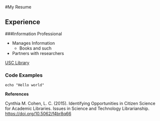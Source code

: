 #My Resume

## Experience

###Information Professional

  - Manages Information
      - Books and such
  - Partners with researchers

[USC Library](libraries.usc.edu)  


  ### Code Examples

  ```
  echo "Hello world"
  ```

  **References**

Cynthia M. Cohen, L. C. (2015). Identifying Opportunities in Citizen Science for Academic Libraries. Issues in Science and Technology Librarianship. https://doi.org/10.5062/f4br8q66
